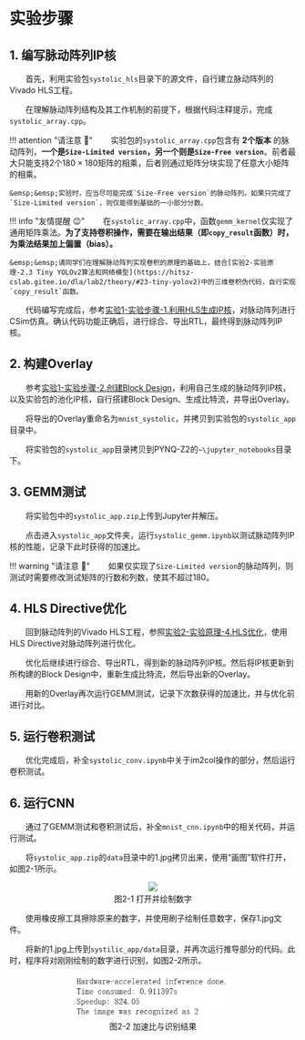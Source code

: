 # 实验步骤

## 1. 编写脉动阵列IP核

&emsp;&emsp;首先，利用实验包`systolic_hls`目录下的源文件，自行建立脉动阵列的Vivado HLS工程。

&emsp;&emsp;在理解脉动阵列结构及其工作机制的前提下，根据代码注释提示，完成`systolic_array.cpp`。

!!! attention "请注意 :gun:"
    &emsp;&emsp;实验包的`systolic_array.cpp`包含有 **2个版本** 的脉动阵列，**一个是`Size-Limited version`，另一个则是`Size-Free version`**。前者最大只能支持2个$180 \times 180$矩阵的相乘，后者则通过矩阵分块实现了任意大小矩阵的相乘。

    &emsp;&emsp;实验时，应当尽可能完成`Size-Free version`的脉动阵列。如果只完成了`Size-Limited version`，则仅能得到基础的一小部分分数。

!!! info "友情提醒 :wink:"
    &emsp;&emsp;在`systolic_array.cpp`中，函数`gemm_kernel`仅实现了通用矩阵乘法。**为了支持卷积操作，需要在输出结果（即`copy_result`函数）时，为乘法结果加上偏置（bias）。**

    &emsp;&emsp;请同学们在理解脉动阵列实现卷积的原理的基础上，结合[实验2-实验原理-2.3 Tiny YOLOv2算法和网络模型](https://hitsz-cslab.gitee.io/dla/lab2/theory/#23-tiny-yolov2)中的三维卷积伪代码，自行实现`copy_result`函数。

&emsp;&emsp;代码编写完成后，参考[实验1-实验步骤-1.利用HLS生成IP核](https://hitsz-cslab.gitee.io/dla/lab1/step/#1-hlsip)，对脉动阵列进行CSim仿真。确认代码功能正确后，进行综合、导出RTL，最终得到脉动阵列IP核。

## 2. 构建Overlay

&emsp;&emsp;参考[实验1-实验步骤-2.创建Block Design](https://hitsz-cslab.gitee.io/dla/lab1/step/#2-block-design)，利用自己生成的脉动阵列IP核，以及实验包的池化IP核，自行搭建Block Design、生成比特流，并导出Overlay。

&emsp;&emsp;将导出的Overlay重命名为`mnist_systolic`，并拷贝到实验包的`systolic_app`目录中。

&emsp;&emsp;将实验包的`systolic_app`目录拷贝到PYNQ-Z2的`~\jupyter_notebooks`目录下。

## 3. GEMM测试

&emsp;&emsp;将实验包中的`systolic_app.zip`上传到Jupyter并解压。

&emsp;&emsp;点击进入`systolic_app`文件夹，运行`systolic_gemm.ipynb`以测试脉动阵列IP核的性能，记录下此时获得的加速比。

!!! warning "请注意 :loudspeaker:"
    &emsp;&emsp;如果仅实现了`Size-Limited version`的脉动阵列，则测试时需要修改测试矩阵的行数和列数，使其不超过180。

## 4. HLS Directive优化

&emsp;&emsp;回到脉动阵列的Vivado HLS工程，参照[实验2-实验原理-4.HLS优化](https://hitsz-cslab.gitee.io/dla/lab2/theory/#4-hls)，使用HLS Directive对脉动阵列进行优化。

&emsp;&emsp;优化后继续进行综合、导出RTL，得到新的脉动阵列IP核。然后将IP核更新到所构建的Block Design中，重新生成比特流，然后导出新的Overlay。

&emsp;&emsp;用新的Overlay再次运行GEMM测试，记录下次数获得的加速比，并与优化前进行对比。

## 5. 运行卷积测试

&emsp;&emsp;优化完成后，补全`systolic_conv.ipynb`中关于im2col操作的部分，然后运行卷积测试。

## 6. 运行CNN

&emsp;&emsp;通过了GEMM测试和卷积测试后，补全`mnist_cnn.ipynb`中的相关代码，并运行测试。

&emsp;&emsp;将`systolic_app.zip`的`data`目录中的1.jpg拷贝出来，使用“画图”软件打开，如图2-1所示。

<center><img src="../assets/2-1.png" width = 400></center>
<center>图2-1 打开并绘制数字</center>

&emsp;&emsp;使用橡皮擦工具擦除原来的数字，并使用刷子绘制任意数字，保存1.jpg文件。

&emsp;&emsp;将新的1.jpg上传到`systilic_app/data`目录，并再次运行推导部分的代码。此时，程序将对刚刚绘制的数字进行识别，如图2-2所示。

<center><img src="./assets/2-2.png" width = 280></center>
<center>图2-2 加速比与识别结果</center>
